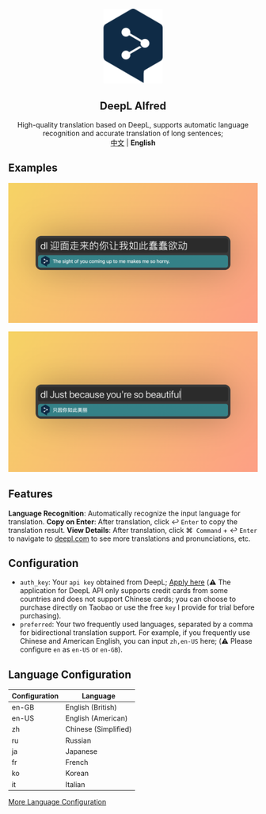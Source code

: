 <p align="center">
    <div align="center"><img src="https://github.com/daylenjeez/deepl-alfred/blob/main/img/deepl-logo.svg" width=120  /></div>
    <h2 align="center">DeepL Alfred</h2>
    <div align="center">High-quality translation based on DeepL, supports automatic language recognition and accurate translation of long sentences;</div>
    <div align="center"><a href="README.md">中文</a> | <strong>English</strong></div>
</p>

## Examples
![zhToEn](https://github.com/daylenjeez/deepl-alfred/blob/main/img/zh-en.png)

![enToZh](https://github.com/daylenjeez/deepl-alfred/blob/main/img/en-zh.png)

## Features
**Language Recognition**: Automatically recognize the input language for translation.
**Copy on Enter**: After translation, click ↩︎ `Enter` to copy the translation result.
**View Details**: After translation, click ⌘`` Command`` + ↩︎ ``Enter`` to navigate to [deepl.com](https://deepl.com) to see more translations and pronunciations, etc.

## Configuration
- ``auth_key``: Your ``api key`` obtained from DeepL; [Apply here](https://www.deepl.com/zh/account/summary/generate-new-api-key) (⚠️ The application for DeepL API only supports credit cards from some countries and does not support Chinese cards; you can choose to purchase directly on Taobao or use the free ``key`` I provide for trial before purchasing).
- ``preferred``: Your two frequently used languages, separated by a comma for bidirectional translation support. For example, if you frequently use Chinese and American English, you can input `zh,en-US` here; (⚠️ Please configure ``en`` as ``en-US`` or ``en-GB``).



## Language Configuration
| Configuration | Language |
| ---- | ---- |
| en-GB | English (British) |
| en-US | English (American) |
| zh | Chinese (Simplified) |
| ru | Russian |
| ja | Japanese |
| fr | French |
| ko | Korean |
| it | Italian |

[More Language Configuration](https://www.deepl.com/zh/docs-api/translate-text/translate-text)





